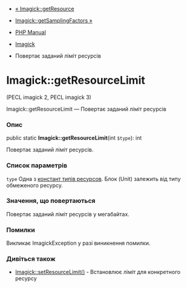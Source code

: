 - [« Imagick::getResource](imagick.getresource.md)
- [Imagick::getSamplingFactors »](imagick.getsamplingfactors.md)

- [PHP Manual](index.md)
- [Imagick](class.imagick.md)
- Повертає заданий ліміт ресурсів

# Imagick::getResourceLimit

(PECL imagick 2, PECL imagick 3)

Imagick::getResourceLimit — Повертає заданий ліміт ресурсів

### Опис

public static **Imagick::getResourceLimit**(int `$type`): int

Повертає заданий ліміт ресурсів.

### Список параметрів

`type`
Одна з [констант типів
ресурсов](imagick.constants.md#imagick.constants.resourcetypes). Блок
(Unit) залежить від типу обмеженого ресурсу.

### Значення, що повертаються

Повертає заданий ліміт ресурсів у мегабайтах.

### Помилки

Викликає ImagickException у разі виникнення помилки.

### Дивіться також

- [Imagick::setResourceLimit()](imagick.setresourcelimit.md) -
Встановлює ліміт для конкретного ресурсу
